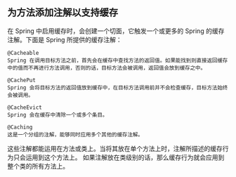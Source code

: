 ## 为方法添加注解以支持缓存 ##

在 Spring 中启用缓存时，会创建一个切面，它触发一个或更多的 Spring 的缓存注解。下面是 Spring 所提供的缓存注解：

	@Cacheable
	Spring 在调用目标方法之前，首先会在缓存中查找方法的返回值。如果能找到则直接返回缓存中的值而不再进行方法调用，否则的话，目标方法会被调用，返回值会放到缓存之中。
 
	@CachePut
	Spring 会将目标方法的返回值放到缓存中，在目标方法调用前并不会检查缓存，目标方法始终会被调用。

	@CacheEvict
	Spring 会在缓存中清除一个或多个条目。
	
	@Caching
	这是一个分组的注解，能够同时应用多个其他的缓存注解。

这些注解都能运用在方法或类上。当将其放在单个方法上时，注解所描述的缓存行为只会运用到这个方法上。 如果注解放在类级别的话，那么缓存行为就会应用到整个类的所有方法上。